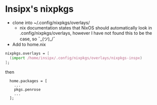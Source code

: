 # Insipx's nixpkgs

- clone into ~/.config/nixpkgs/overlays/
  - nix documentation states that NixOS should automatically look in .config/nixpkgs/overlays, however I have not found this to be the case, so ¯\_(ツ)_/¯
- Add to home.nix 
```nix
nixpkgs.overlays = [
  (import /home/insipx/.config/nixpkgs/overlays/nixpkgs-inspx)
];
```

then 
```
  home.packages = [
    ...
    pkgs.penrose
    ...
  ];
```
